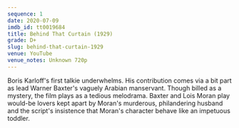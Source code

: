 ```yaml
---
sequence: 1
date: 2020-07-09
imdb_id: tt0019684
title: Behind That Curtain (1929)
grade: D+
slug: behind-that-curtain-1929
venue: YouTube
venue_notes: Unknown 720p
---
```


Boris Karloff's first talkie underwhelms. His contribution comes via a bit part as lead Warner Baxter's vaguely Arabian manservant. Though billed as a mystery, the film plays as a tedious melodrama. Baxter and Lois Moran play would-be lovers kept apart by Moran's murderous, philandering husband and the script's insistence that Moran's character behave like an impetuous toddler.
